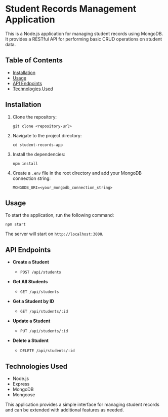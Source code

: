 # Student Records Management Application

This is a Node.js application for managing student records using MongoDB. It provides a RESTful API for performing basic CRUD operations on student data.

## Table of Contents

- [Installation](#installation)
- [Usage](#usage)
- [API Endpoints](#api-endpoints)
- [Technologies Used](#technologies-used)

## Installation

1. Clone the repository:
   ```
   git clone <repository-url>
   ```

2. Navigate to the project directory:
   ```
   cd student-records-app
   ```

3. Install the dependencies:
   ```
   npm install
   ```

4. Create a `.env` file in the root directory and add your MongoDB connection string:
   ```
   MONGODB_URI=<your_mongodb_connection_string>
   ```

## Usage

To start the application, run the following command:
```
npm start
```

The server will start on `http://localhost:3000`.

## API Endpoints

- **Create a Student**
  - `POST /api/students`
  
- **Get All Students**
  - `GET /api/students`
  
- **Get a Student by ID**
  - `GET /api/students/:id`
  
- **Update a Student**
  - `PUT /api/students/:id`
  
- **Delete a Student**
  - `DELETE /api/students/:id`

## Technologies Used

- Node.js
- Express
- MongoDB
- Mongoose

This application provides a simple interface for managing student records and can be extended with additional features as needed.